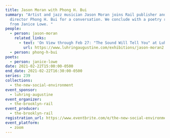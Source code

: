 ```yaml
---
title: Jason Moran with Phong H. Bui
summary: "Artist and jazz musician Jason Moran joins Rail publisher and artistic
  director Phong H. Bui for a conversation. We conclude with a poetry reading
  from Janice Lowe. "
people:
  - person: jason-moran
    related_links:
      - text: 'On View through Feb 27: "The Sound Will Tell You" at Luhring Augustine'
        url: https://www.luhringaugustine.com/exhibitions/jason-moran2
  - person: phong-h-bui
poets:
  - person: janice-lowe
date: 2021-02-22T15:00:00-0500
end_date: 2021-02-22T16:30:00-0500
series: 239
collections:
  - the-new-social-environment
event_sponsor:
  - luhring-augustine
event_organizer:
  - the-brooklyn-rail
event_producer:
  - the-brooklyn-rail
registration_url: https://www.eventbrite.com/e/the-new-social-environment-239-jason-moran-tickets-141457556359
event_platform:
  - zoom
---
```

